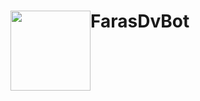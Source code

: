 <h1> <img src="https://user-images.githubusercontent.com/93007857/212833278-3665e015-42a6-4e91-a912-4a0b7a77cc32.jpg"
  width="128"
  height="128"
  style="float:left;">
  FarasDvBot
</h1>
